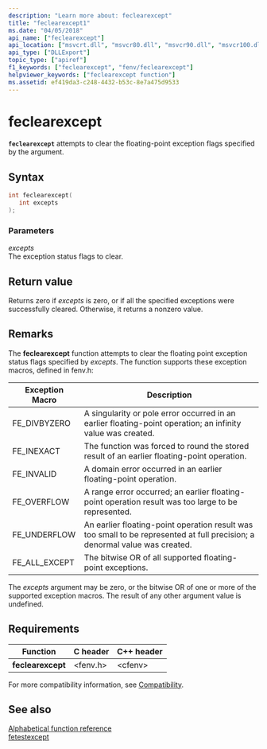 ```yaml
---
description: "Learn more about: feclearexcept"
title: "feclearexcept1"
ms.date: "04/05/2018"
api_name: ["feclearexcept"]
api_location: ["msvcrt.dll", "msvcr80.dll", "msvcr90.dll", "msvcr100.dll", "msvcr100_clr0400.dll", "msvcr110.dll", "msvcr110_clr0400.dll", "msvcr120.dll", "msvcr120_clr0400.dll", "ucrtbase.dll", "api-ms-win-crt-runtime-l1-1-0.dll"]
api_type: ["DLLExport"]
topic_type: ["apiref"]
f1_keywords: ["feclearexcept", "fenv/feclearexcept"]
helpviewer_keywords: ["feclearexcept function"]
ms.assetid: ef419da3-c248-4432-b53c-8e7a475d9533
---
```

# feclearexcept

**`feclearexcept`** attempts to clear the floating-point exception flags specified by the argument.

## Syntax

```C
int feclearexcept(
   int excepts
);
```

### Parameters

*excepts*<br/>
The exception status flags to clear.

## Return value

Returns zero if *excepts* is zero, or if all the specified exceptions were successfully cleared. Otherwise, it returns a nonzero value.

## Remarks

The **feclearexcept** function attempts to clear the floating point exception status flags specified by *excepts*. The function supports these exception macros, defined in fenv.h:

|Exception Macro|Description|
|---------------------|-----------------|
|FE_DIVBYZERO|A singularity or pole error occurred in an earlier floating-point operation; an infinity value was created.|
|FE_INEXACT|The function was forced to round the stored result of an earlier floating-point operation.|
|FE_INVALID|A domain error occurred in an earlier floating-point operation.|
|FE_OVERFLOW|A range error occurred; an earlier floating-point operation result was too large to be represented.|
|FE_UNDERFLOW|An earlier floating-point operation result was too small to be represented at full precision; a denormal value was created.|
|FE_ALL_EXCEPT|The bitwise OR of all supported floating-point exceptions.|

The *excepts* argument may be zero, or the bitwise OR of one or more of the supported exception macros. The result of any other argument value is undefined.

## Requirements

|Function|C header|C++ header|
|--------------|--------------|------------------|
|**feclearexcept**|\<fenv.h>|\<cfenv>|

For more compatibility information, see [Compatibility](../compatibility.md).

## See also

[Alphabetical function reference](crt-alphabetical-function-reference.md)\
[fetestexcept](fetestexcept1.md)
